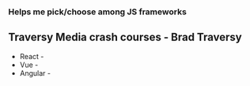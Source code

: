 ### Helps me pick/choose among JS frameworks
Traversy Media crash courses - Brad Traversy
---
* React -
* Vue - 
* Angular - 